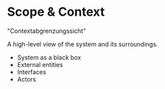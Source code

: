 # Scope & Context

"Contextabgrenzungssicht"

A high-level view of the system and its surroundings.

<ul grid="~ cols-2" mb-4>
  <li v-click>System as a black box</li>
  <li v-click>External entities</li>
  <li v-click>Interfaces</li>
  <li v-click>Actors</li>
</ul>

<LightOrDark>
  <template #light>
    <InlineSvg src="../public/context.svg" class="w-1/2 mx-auto" />
  </template>
  <template #dark>
    <InlineSvg src="../public/context.svg" class="w-1/2 mx-auto text-white" />
  </template>
</LightOrDark>
